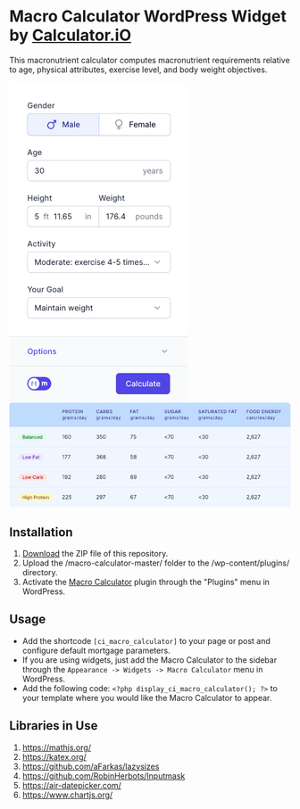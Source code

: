 # Macro Calculator WordPress Widget by [Calculator.iO](https://www.calculator.io/ "Calculator.iO Homepage")

This macronutrient calculator computes macronutrient requirements relative to age, physical attributes, exercise level, and body weight objectives.

![Macro Calculator Input Form](/assets/images/screenshot-1.png "Macro Calculator Input Form")
![Macro Calculator Calculation Results](/assets/images/screenshot-2.png "Macro Calculator Calculation Results")

## Installation

1. [Download](https://github.com/pub-calculator-io/age-calculator/archive/refs/heads/master.zip) the ZIP file of this repository.
2. Upload the /macro-calculator-master/ folder to the /wp-content/plugins/ directory.
3. Activate the [Macro Calculator](https://www.calculator.io/macro-calculator/ "Macro Calculator Homepage") plugin through the "Plugins" menu in WordPress.

## Usage
* Add the shortcode `[ci_macro_calculator]` to your page or post and configure default mortgage parameters.
* If you are using widgets, just add the Macro Calculator to the sidebar through the `Appearance -> Widgets -> Macro Calculator` menu in WordPress.
* Add the following code: `<?php display_ci_macro_calculator(); ?>` to your template where you would like the Macro Calculator to appear.

## Libraries in Use
1. https://mathjs.org/
2. https://katex.org/
3. https://github.com/aFarkas/lazysizes
4. https://github.com/RobinHerbots/Inputmask
5. https://air-datepicker.com/
6. https://www.chartjs.org/
